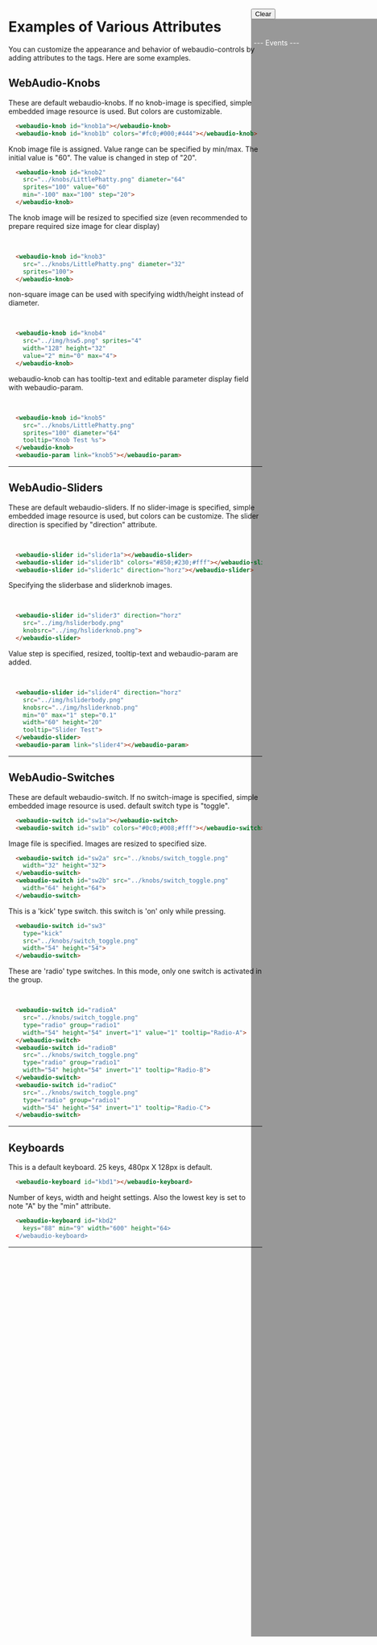 <script src="../webaudio-controls.js"></script>
<script type="text/javascript">
function Init() {
  var knobs = document.getElementsByTagName('webaudio-knob');
  for(var i = 0; i < knobs.length; ++i){
    knobs[i].addEventListener('input', AddLogValue);
    knobs[i].addEventListener('change', AddLogValue);
    knobs[i].addEventListener('click', AddLogValue);
  }
  var sliders = document.getElementsByTagName('webaudio-slider');
  for(var i = 0; i < sliders.length; ++i){
    sliders[i].addEventListener('input', AddLogValue);
    sliders[i].addEventListener('change', AddLogValue);
    knobs[i].addEventListener('click', AddLogValue);
  }
  var switches = document.getElementsByTagName('webaudio-switch');
  for(var i = 0; i < switches.length; ++i){
    switches[i].addEventListener('input', AddLogValue);
    switches[i].addEventListener('change', AddLogValue);
    switches[i].addEventListener('click', AddLogValue);
  }
  var kbds = document.getElementsByTagName('webaudio-keyboard');
  for(var i = 0; i < kbds.length; ++i){
    kbds[i].addEventListener('input', AddLogKbd);
    kbds[i].addEventListener('change', AddLogKbd);
    kbds[i].addEventListener('click', AddLogKbd);
  }
  window.addEventListener('scroll',Scroll);
}
function AddLogValue(e) {
  var str = `"${e.type}": ${e.target.id}.value = ${e.target.value}`;
  var con = document.getElementById("cons");
  var conframe = document.getElementById("consframe");
  con.innerHTML += (str+"<br/>");
  conframe.scrollTop = con.scrollHeight;
}
function AddLogKbd(e) {
  var str;
  switch(e.type){
  case "change":
    str = `"${e.type}": ${e.target.id} ev.note = [${e.note}]`;
    break;
  default:
    str = `"${e.type}": ${e.target.id}`;
    break;
  }
  var con = document.getElementById("cons");
  var conframe = document.getElementById("consframe");
  con.innerHTML += (str+"<br/>");
  conframe.scrollTop = con.scrollHeight;
}
function LogClick(e) {
  var str="click:"+e.target.id;
  document.getElementById("cons").innerHTML += (str+"<br/>");
  console.log(str);
}
function Scroll() {
  document.getElementById("consframe").style.top=window.scrollY+"px";
}
function Clear() {
  document.getElementById("cons").innerHTML="--- Events ---<br/>";
}
window.onload=Init;
</script>

<div id="side" style="position:fixed;right:0%;top:90px;height:80%">
  <div id="consframe" style="color:#fff;width:240px;height:100%;background:rgba(0,0,0,0.4);overflow:scroll;margin:0;padding:5px">
    <div id="cons"><br/><br/>--- Events ---<br/></div>
  </div>
  <button onclick="Clear()" style="position:absolute;left:0;top:-20px">Clear</button>
</div>

# Examples of Various Attributes

You can customize the appearance and behavior of webaudio-controls by adding attributes to the tags. Here are some examples.  
  
  

## WebAudio-Knobs

These are default webaudio-knobs. If no knob-image is specified, simple embedded image resource is used. But colors are customizable.  

<webaudio-knob id="knob1a"></webaudio-knob> <webaudio-knob id="knob1b" colors="#fc0;#000;#444"></webaudio-knob>
```html
  <webaudio-knob id="knob1a"></webaudio-knob>
  <webaudio-knob id="knob1b" colors="#fc0;#000;#444"></webaudio-knob>
```

Knob image file is assigned.
  Value range can be specified by min/max. The initial value is "60". The value is changed in step of "20".  

<webaudio-knob id="knob2" src="../knobs/LittlePhatty.png"
 sprites="100" value="60" min="-100" max="100" step="20" diameter="64" valuetip="1"></webaudio-knob>

```html
  <webaudio-knob id="knob2"
    src="../knobs/LittlePhatty.png" diameter="64"
    sprites="100" value="60"
    min="-100" max="100" step="20">
  </webaudio-knob>
```

The knob image will be resized to specified size (even recommended to prepare required size image for clear display)  

<webaudio-knob id="knob3" src="../knobs/LittlePhatty.png" sprites="100" diameter="32"></webaudio-knob><br/>

```html
  <webaudio-knob id="knob3"
    src="../knobs/LittlePhatty.png" diameter="32"
    sprites="100">
  </webaudio-knob>
```

non-square image can be used with specifying width/height instead of diameter.  

<webaudio-knob id="knob4" src="../img/hsw5.png" sprites="4" value="2" min="0" max="4" width="128" height="32"></webaudio-knob><br/>

```html
  <webaudio-knob id="knob4" 
    src="../img/hsw5.png" sprites="4" 
    width="128" height="32"
    value="2" min="0" max="4">
  </webaudio-knob>
```

webaudio-knob can has tooltip-text and editable parameter display field with webaudio-param.  

<webaudio-knob id="knob5" src="../knobs/LittlePhatty.png" sprites="100" diameter="64" valuetip="0" tooltip="Knob Test : %s"></webaudio-knob>
<webaudio-param id="para5" link="knob5"></webaudio-param><br/>

```html
  <webaudio-knob id="knob5"
    src="../knobs/LittlePhatty.png"
    sprites="100" diameter="64"
    tooltip="Knob Test %s">
  </webaudio-knob>
  <webaudio-param link="knob5"></webaudio-param>
```

---

## WebAudio-Sliders

These are default webaudio-sliders. If no slider-image is specified, 
  simple embedded image resource is used, but colors can be customize.
  The slider direction is specified by "direction" attribute.  

<webaudio-slider id="slider1a"></webaudio-slider>
<webaudio-slider id="slider1b" colors="#850;#230;#fff"></webaudio-slider>
<webaudio-slider id="slider1c" direction="horz"></webaudio-slider><br/>

```html
  <webaudio-slider id="slider1a"></webaudio-slider>
  <webaudio-slider id="slider1b" colors="#850;#230;#fff"></webaudio-slider>
  <webaudio-slider id="slider1c" direction="horz"></webaudio-slider>
```

Specifying the sliderbase and sliderknob images.  

<webaudio-slider id="slider3" direction="horz" src="../img/hsliderbody.png" knobsrc="../img/hsliderknob.png"></webaudio-slider><br/>

```html
  <webaudio-slider id="slider3" direction="horz"
    src="../img/hsliderbody.png"
    knobsrc="../img/hsliderknob.png">
  </webaudio-slider>
```

Value step is specified, resized, tooltip-text and webaudio-param are added.  

<webaudio-slider id="slider4" direction="horz" src="../img/hsliderbody.png" knobsrc="../img/hsliderknob.png" min="0" max="1" step="0.1" width="60" height="20" valuetip="0" tooltip="Slider Test"></webaudio-slider>
<webaudio-param link="slider4"></webaudio-param><br/>

```html
  <webaudio-slider id="slider4" direction="horz"
    src="../img/hsliderbody.png"
    knobsrc="../img/hsliderknob.png"
    min="0" max="1" step="0.1"
    width="60" height="20"
    tooltip="Slider Test">
  </webaudio-slider>
  <webaudio-param link="slider4"></webaudio-param>
```

---

## WebAudio-Switches

These are default webaudio-switch. If no switch-image is specified, simple embedded image resource is used.
  default switch type is "toggle".  

<webaudio-switch id="sw1a"></webaudio-switch>
<webaudio-switch id="sw1b" colors="#0c0;#008;#fff"></webaudio-switch>

```html
  <webaudio-switch id="sw1a"></webaudio-switch>
  <webaudio-switch id="sw1b" colors="#0c0;#008;#fff"></webaudio-switch>
```

Image file is specified. Images are resized to specified size.  

<webaudio-switch id="sw2a" src="../knobs/switch_toggle.png" width="32" height="32"></webaudio-switch>
<webaudio-switch id="sw2b" src="../knobs/switch_toggle.png" width="64" height="64"></webaudio-switch>  

```html
  <webaudio-switch id="sw2a" src="../knobs/switch_toggle.png"
    width="32" height="32">
  </webaudio-switch>
  <webaudio-switch id="sw2b" src="../knobs/switch_toggle.png"
    width="64" height="64">
  </webaudio-switch>
```

This is a 'kick' type switch. this switch is 'on' only while pressing.  

<webaudio-switch id="sw3" src="../knobs/switch_toggle.png" type="kick" width="54" height="54"></webaudio-switch>  

```html
  <webaudio-switch id="sw3"
    type="kick" 
    src="../knobs/switch_toggle.png"
    width="54" height="54">
  </webaudio-switch>
```

These are 'radio' type switches. In this mode, only one switch is activated in the group.  

<webaudio-switch id="sw4a" src="../knobs/switch_toggle.png" type="radio" group="radio1" width="54" height="54" invert="1" value="1" tooltip="Radio-A"></webaudio-switch>
<webaudio-switch id="sw4b" src="../knobs/switch_toggle.png" type="radio" group="radio1" width="54" height="54" invert="1" tooltip="Radio-B"></webaudio-switch>
<webaudio-switch id="sw4c" src="../knobs/switch_toggle.png" type="radio" group="radio1" width="54" height="54" invert="1" tooltip="Radio-C"></webaudio-switch><br/>

```html
  <webaudio-switch id="radioA"
    src="../knobs/switch_toggle.png"
    type="radio" group="radio1"
    width="54" height="54" invert="1" value="1" tooltip="Radio-A">
  </webaudio-switch>
  <webaudio-switch id="radioB"
    src="../knobs/switch_toggle.png"
    type="radio" group="radio1"
    width="54" height="54" invert="1" tooltip="Radio-B">
  </webaudio-switch>
  <webaudio-switch id="radioC"
    src="../knobs/switch_toggle.png"
    type="radio" group="radio1"
    width="54" height="54" invert="1" tooltip="Radio-C">
  </webaudio-switch>
```

---

## Keyboards

This is a default keyboard. 25 keys, 480px X 128px is default.  

<webaudio-keyboard id="kbd1"></webaudio-keyboard>

```html
  <webaudio-keyboard id="kbd1"></webaudio-keyboard>
```

Number of keys, width and height settings. Also the lowest key is set to note "A" by the "min" attribute.  

<webaudio-keyboard id="kbd2" keys="88" min="9" width="600" height="64"></webaudio-keyboard>

```html
  <webaudio-keyboard id="kbd2"
    keys="88" min="9" width="600" height="64>
  </webaudio-keyboard>
```

---
